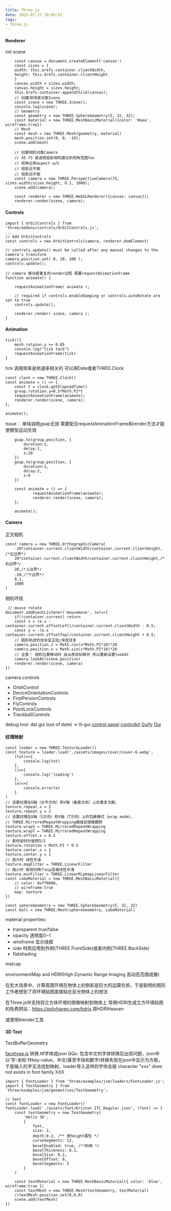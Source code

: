 ```yaml
---
title: Three.js
date: 2025-07-27 10:03:57
tags:
- Three.js
---
```

#### Renderer
init scene
```
    const canvas = document.createElement('canvas')
    const sizes = {
    width: this.$refs.container.clientWidth,
    height: this.$refs.container.clientHeight
    }
    canvas.width = sizes.width;
    canvas.height = sizes.height;
    this.$refs.container.appendChild(canvas);
    // 创建3D场景对象Scene
    const scene = new THREE.Scene();
    console.log(scene); 
    // Geometry
    const geometry = new THREE.SphereGeometry(5, 32, 32);
    const material = new THREE.MeshBasicMaterial({color: '#aaa', wireframe:true})
    // Mesh
    const mesh = new THREE.Mesh(geometry, material)
    mesh.position.set(0, 0, -10);
    scene.add(mesh)

    // 创建相机对象Camera
    // 45-75 是透视投影相机建议的视角范围fov
    // 视角比例aspect w/h
    // 投影近平面
    // 投影远平面
    const camera = new THREE.PerspectiveCamera(75, sizes.width/sizes.height, 0.1, 1000);
    scene.add(camera);

    const renderer = new THREE.WebGLRenderer({canvas: canvas});
    renderer.render(scene, camera);
```

#### Controls
```
import { OrbitControls } from 'three/addons/controls/OrbitControls.js';
...
// Add OrbitControls
const controls = new OrbitControls(camera, renderer.domElement)

// controls.update() must be called after any manual changes to the camera's transform
camera.position.set( 0, 20, 100 );
controls.update();

// camera 移动是重复的render过程 需要requestAnimationFrame
function animate() {

	requestAnimationFrame( animate );

	// required if controls.enableDamping or controls.autoRotate are set to true
	controls.update();

	renderer.render( scene, camera );
}
```

#### Animation
```
tick(){
    mesh.rotaion.y += 0.05
    console.log("tick tack")
    requestAnimationFrame(tick)
}
```
tick  调用频率是帧速率相关的 可以用Date或者THREE.Clock
```
const clock = new THREE.Clock()
const animate = () => {
    const t = clock.getElapsedTime()
    group.rotation.y=0.5*Math.PI*t
    requestAnimationFrame(animate);
    renderer.render(scene, camera);
};

animate();
```

Issue： 单纯调用gsap无效 需要配合requestAnimationFrame和render方法才能使模型运动生效
```
    gsap.to(group.position, {
        duration:1,
        delay:1,
        x:20
    })
    gsap.to(group.position, {
        duration:1,
        delay:2,
        x:0
    })
   
    const animate = () => {
            requestAnimationFrame(animate);
            renderer.render(scene, camera);
    };

    animate();
```

#### Camera
正交相机
```
const camera = new THREE.OrthographicCamera(
    -20*container.current.clientWidth/container.current.clientHeight, /*左边界*/
    20*container.current.clientWidth/container.current.clientHeight,/*右边界*/
    20,/*上边界*/
    -20,/*下边界*/
    0.1,
    1000
)
```

相机环绕
```
 // mouse rotate
document.addEventListener('mousemove', (e)=>{
    if(!container.current) return
    const x = (e.x - container.current.offsetLeft)/container.current.clientWidth - 0.5;
    const y = -(e.x - container.current.offsetTop)/container.current.clientHeight + 0.5;
    // 圆形轨迹的坐标呈正弦/余弦往复
    camera.position.z = Math.cos(x*Math.PI*10)*20
    camera.position.x = Math.sin(x*Math.PI*10)*20
    // 注意！ 相机位置移动时 会从原目标移开 所以重新设置lookAt
    camera.lookAt(scene.position)
    renderer.render(scene, camera)
})
```

camera controls
+ OrbitControl
+ DeviceOrientationControls
+ FirstPersionControls
+ FlyControls
+ PointLockControls
+ TrackballControls

debug tool: 
dat.gui (out of date) -> lil-gui
[control panel](https://github.com/freeman-lab/control-panel)
[controlkit](https://github.com/automat/controlkit.js)
[Guify](https://github.com/colejd/guify)
[Oui](https://github.com/wearekuva/oui)

#### 纹理映射

```
const loader = new THREE.TextureLoader()
const texture = loader.load('./assets/images/cover/cover-6.webp',
    (txt)=>{
        console.log(txt)
    },
    ()=>{
        console.log('loading')
    },
    (e)=>{
        console.error(e)
    }
)
// 设置纹理在U轴（水平方向）和V轴（垂直方向）上的重复次数。
texture.repeat.x = 2
texture.repeat.y = 2
// 设置纹理在U轴（S方向）和V轴（T方向）上的包裹模式（wrap mode）。
// THREE.MirroredRepeatWrapping接缝处镜像翻转
texture.wrapS = THREE.MirroredRepeatWrapping
texture.wrapT = THREE.MirroredRepeatWrapping
texture.offset.x = 0.5
// 素材逆时针旋转Π/2
texture.rotation = Math.PI * 0.5
texture.center.x = 1
texture.center.y = 1
// 放大时 线性平滑
texture.magFilter = THREE.LinearFilter
// 缩小时 取相邻两个mip层做线性平滑
texture.minFilter = THREE.LinearMipmapLinearFilter
const cubeMaterial = new THREE.MeshBasicMaterial({
    // color: 0xff0000, 
    // wireframe:true
    map: texture
})

const sphereGeometry = new THREE.SphereGeometry(5, 32, 32)
const ball = new THREE.Mesh(sphereGeometry, cubeMaterial)
```

material properties:
+ transparent true/false
+ opacity 透明度0~1
+ wireframe 显示线框
+ side 材质应用到外侧(THREE.FrontSide)或者内侧(THREE.BackSide)
+ flatshading

matcap

environmentMap and HDRI(High Dynamic Range Imaging 高动态范围成像)

在宏大场景中，计算周围环境在物体上的倒影是巨大的运算负担，于是聪明的图形工作者想到了将环境贴图直接贴在反光物体上的想法

在Three.js中支持将立方体环境的图像映射到物体上 常用HDRI生成立方环境贴图的免费网站：https://polyhaven.com/hdris 原HDRIHeaven

或使用blender工具

#### 3D Text
TextBufferGeometry

[facetype.js](http://gero3.github.io/facetype.js/) 转换.ttf字体成json
QQs: 包含中文的字体转换后出现问题，json中以‘字-坐标’作key-value，中文(甚至字母和数字)转换失败在json中显示为方框，于是输入的字无法找到映射。loader导入这样的字体会报 character "xxx" does not exists in font family XXX
```
import { FontLoader } from 'three/examples/jsm/loaders/FontLoader.js';
import { TextGeometry } from 'three/examples/jsm/geometries/TextGeometry';

// text
const fontLoader = new FontLoader()
fontLoader.load('./assets/font/Kristen ITC_Regular.json', (font) => {
    const textGeometry = new TextGeometry(
        'Hello 3D',
        {
            font,
            size: 2,
            depth:0.2, /** 原height属性 */
            curveSegments: 12,
            bevelEnabled: true, /**斜角 */
            bevelThickness: 0.3,
            bevelSize: 0.2,
            bevelOffset: 0,
            bevelSegments: 5
        }
    )

    const textMaterial = new THREE.MeshBasicMaterial({ color: 'blue', wireframe:true })
    const textMesh = new THREE.Mesh(textGeometry, textMaterial)
    //textMesh.position.set(0,0,0)
    scene.add(textMesh)
})

```